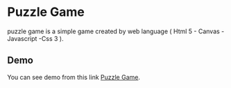 # Puzzle Game

puzzle game is a simple game created by web language ( Html 5 - Canvas - Javascript -Css 3 ).

## Demo

You can see demo from this link [Puzzle Game](https://www.m7mdsami.com/PuzzleGame).
